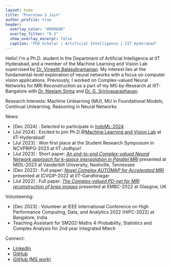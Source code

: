 ```yaml
---
layout: home
title: "Poornima S Jain"
author_profile: true
header:
  overlay_color: "#009688"
  overlay_filter: "0.3"
  show_overlay_excerpt: false
  caption: "PhD Scholar | Artificial Intelligence | IIT Hyderabad"
---
```


Hello! I'm a Ph.D. student in the Department of Artificial Intelligence at IIT Hyderabad, and a member of the Machine Learning and Vision Lab supervised by [Dr. Vineeth Balasubramanian](https://people.iith.ac.in/vineethnb/). My interest lies at the fundamental-level exploration of neural networks with a focus on computer vision applications. Previously, I worked on Complex-valued Neural Networks for MRI Reconstruction as a part of my MS-by-Research at IIIT-Bangalore with [Dr. Neelam Sinha](https://cbr-iisc.ac.in/neelam-sinha/) and [Dr. G. Srinivasaraghavan](https://www.iiitb.ac.in/faculty/g-srinivasaraghavan). 

Research Interests: Machine Unlearning (MU),  MU in Foundational Models, Continual Unlearning, Reasoning in Neural Networks 

News:
- [Dec 2024] : Selected to participate in [IndoML-2024](https://indoml.in/2024/)
- [Jul 2024] : Excited to join Ph.D.@[Machine Learning and Vision Lab](https://lab1055.github.io/) at IIT-Hyderabad!
- [Jul 2023] : Won first place at the Student Research Symposium in NCVPRIPG-2023 at IIT-Jodhpur!
- [Jul 2023] : Short paper: [_An end-to-end Complex-valued Neural Network approach for k-space interpolation in Parallel MRI_](https://2023.midl.io/papers/s117) presented at MIDL-2023 at Vanderbilt University, Nashville, Tennessee
- [Dec 2022] : Full paper: [_Novel Complex AUTOMAP for Accelerated MRI_](https://dl.acm.org/doi/10.1145/3571600.3571636) presented at ICVGIP-2022 at IIT-Gandhinagar
- [Jul 2022] : Full paper: [_The Complex-valued PD-net for MRI reconstruction of knee images_](https://ieeexplore.ieee.org/document/9872016) presented at EMBC-2022 at Glasgow, UK

Volunteering: 
- [Dec 2023] : Volunteer at IEEE International Conference on High Performance Computing, Data, and Analytics 2022 (HiPC-2022) at Bangalore, India
- Teaching Assistant for SM202-Maths 4-Probability, Statistics and Complex Analysis for 2nd year Integrated Mtech

Connect: 
- [LinkedIn](www.linkedin.com/in/poornima-jain-793402227)
- [GitHub](https://github.com/jainspoornima)
- [GitHub (MS work)](https://github.com/jain-p9)
